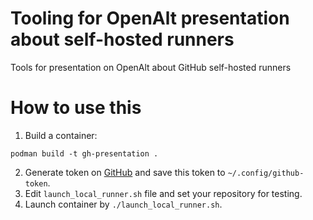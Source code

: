# Tooling for OpenAlt presentation about self-hosted runners
Tools for presentation on OpenAlt about GitHub self-hosted runners

# How to use this

1. Build a container:

```podman build -t gh-presentation .```

2. Generate token on [GitHub](https://github.com/settings/tokens) and save this token to `~/.config/github-token`.
3. Edit `launch_local_runner.sh` file and set your repository for testing.
4. Launch container by `./launch_local_runner.sh`.
